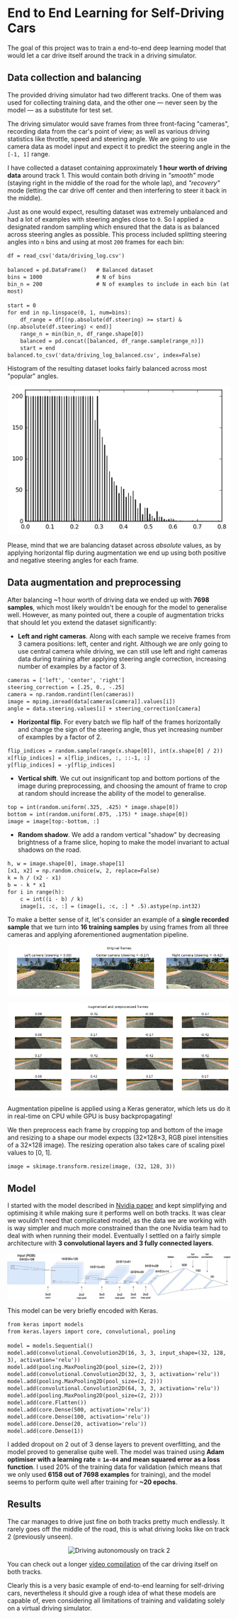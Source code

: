 # End to End Learning for Self-Driving Cars

The goal of this project was to train a end-to-end deep learning model that would let a car drive itself around the track in a driving simulator. 

## Data collection and balancing

The provided driving simulator had two different tracks. One of them was used for collecting training data, and the other one — never seen by the model — as a substitute for test set.

The driving simulator would save frames from three front-facing "cameras", recording data from the car's point of view; as well as various driving statistics like throttle, speed and steering angle. We are going to use camera data as model input and expect it to predict the steering angle in the `[-1, 1]` range.

I have collected a dataset containing approximately **1 hour worth of driving data** around track 1. This would contain both driving in _"smooth"_ mode (staying right in the middle of the road for the whole lap), and _"recovery"_ mode (letting the car drive off center and then interfering to steer it back in the middle). 

Just as one would expect, resulting dataset was extremely unbalanced and had a lot of examples with steering angles close to `0`. So I applied a designated random sampling which ensured that the data is as balanced across steering angles as possible. This process included splitting steering angles into `n` bins and using at most `200` frames for each bin:

```
df = read_csv('data/driving_log.csv')

balanced = pd.DataFrame() 	# Balanced dataset
bins = 1000 				# N of bins
bin_n = 200 				# N of examples to include in each bin (at most)

start = 0
for end in np.linspace(0, 1, num=bins):  
    df_range = df[(np.absolute(df.steering) >= start) & (np.absolute(df.steering) < end)]
    range_n = min(bin_n, df_range.shape[0])
    balanced = pd.concat([balanced, df_range.sample(range_n)])
    start = end
balanced.to_csv('data/driving_log_balanced.csv', index=False)
```

Histogram of the resulting dataset looks fairly balanced across most "popular" angles.

<p align="center">
  <img src="images/training_dataset_hist.png" alt="Dataset histogram"/>
</p>

Please, mind that we are balancing dataset across _absolute_ values, as by applying horizontal flip during augmentation we end up using both positive and negative steering angles for each frame.

## Data augmentation and preprocessing

After balancing ~1 hour worth of driving data we ended up with **7698 samples**, which most likely wouldn't be enough for the model to generalise well. However, as many pointed out, there a couple of augmentation tricks that should let you extend the dataset significantly:

- **Left and right cameras**. Along with each sample we receive frames from 3 camera positions: left, center and right. Although we are only going to use central camera while driving, we can still use left and right cameras data during training after applying steering angle correction, increasing number of examples by a factor of 3.
```
cameras = ['left', 'center', 'right']
steering_correction = [.25, 0., -.25]
camera = np.random.randint(len(cameras))
image = mpimg.imread(data[cameras[camera]].values[i])
angle = data.steering.values[i] + steering_correction[camera]
```
- **Horizontal flip**. For every batch we flip half of the frames horizontally and change the sign of the steering angle, thus yet increasing number of examples by a factor of 2.
```
flip_indices = random.sample(range(x.shape[0]), int(x.shape[0] / 2))
x[flip_indices] = x[flip_indices, :, ::-1, :]
y[flip_indices] = -y[flip_indices]
```
- **Vertical shift**. We cut out insignificant top and bottom portions of the image during preprocessing, and choosing the amount of frame to crop at random should increase the ability of the model to generalise.
```
top = int(random.uniform(.325, .425) * image.shape[0])
bottom = int(random.uniform(.075, .175) * image.shape[0])
image = image[top:-bottom, :]
```
- **Random shadow**. We add a random vertical "shadow" by decreasing brightness of a frame slice, hoping to make the model invariant to actual shadows on the road.
```
h, w = image.shape[0], image.shape[1]
[x1, x2] = np.random.choice(w, 2, replace=False)
k = h / (x2 - x1)
b = - k * x1
for i in range(h):
    c = int((i - b) / k)
    image[i, :c, :] = (image[i, :c, :] * .5).astype(np.int32)
```
To make a better sense of it, let's consider an example of a **single recorded sample** that we turn into **16 training samples** by using frames from all three cameras and applying aforementioned augmentation pipeline.

<p align="center">
  <img src="images/frames_original.png" alt="Original"/>
</p>
<p align="center">
  <img src="images/frames_augmented.png" alt="Augmented and preprocessed"/>
</p>

Augmentation pipeline is applied using a Keras generator, which lets us do it in real-time on CPU while GPU is busy backpropagating!

We then preprocess each frame by cropping top and bottom of the image and resizing to a shape our model expects (32×128×3, RGB pixel intensities of a 32×128 image). The resizing operation also takes care of scaling pixel values to [0, 1].

```
image = skimage.transform.resize(image, (32, 128, 3))
```

## Model 

I started with the model described in [Nvidia paper](https://arxiv.org/abs/1604.07316) and kept simplifying and optimising it while making sure it performs well on both tracks. It was clear we wouldn't need that complicated model, as the data we are working with is way simpler and much more constrained than the one Nvidia team had to deal with when running their model. Eventually I settled on a fairly simple architecture with **3 convolutional layers and 3 fully connected layers**.

<p align="center">
  <img src="images/model.png" alt="Architecture"/>
</p>

This model can be very briefly encoded with Keras.

```
from keras import models
from keras.layers import core, convolutional, pooling

model = models.Sequential()
model.add(convolutional.Convolution2D(16, 3, 3, input_shape=(32, 128, 3), activation='relu'))
model.add(pooling.MaxPooling2D(pool_size=(2, 2)))
model.add(convolutional.Convolution2D(32, 3, 3, activation='relu'))
model.add(pooling.MaxPooling2D(pool_size=(2, 2)))
model.add(convolutional.Convolution2D(64, 3, 3, activation='relu'))
model.add(pooling.MaxPooling2D(pool_size=(2, 2)))
model.add(core.Flatten())
model.add(core.Dense(500, activation='relu'))
model.add(core.Dense(100, activation='relu'))
model.add(core.Dense(20, activation='relu'))
model.add(core.Dense(1))
``` 

I added dropout on 2 out of 3 dense layers to prevent overfitting, and the model proved to generalise quite well. The model was trained using **Adam optimiser with a learning rate = `1e-04` and mean squared error as a loss function**. I used 20% of the training data for validation (which means that we only used **6158 out of 7698 examples** for training), and the model seems to perform quite well after training for **~20 epochs**.

## Results

The car manages to drive just fine on both tracks pretty much endlessly. It rarely goes off the middle of the road, this is what driving looks like on track 2 (previously unseen).

<p align="center">
  <img src="images/track_2.gif" alt="Driving autonomously on track 2"/>
</p>

You can check out a longer [video compilation](https://www.youtube.com/watch?v=J72Q9A0GeEo) of the car driving itself on both tracks.

Clearly this is a very basic example of end-to-end learning for self-driving cars, nevertheless it should give a rough idea of what these models are capable of, even considering all limitations of training and validating solely on a virtual driving simulator.



